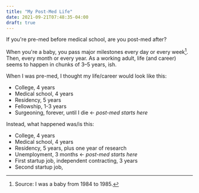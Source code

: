 ```yaml
---
title: "My Post-Med Life"
date: 2021-09-21T07:48:35-04:00
draft: true
---
```


If you're pre-med before medical school, are you post-med after?

When you're a baby, you pass major milestones every day or every week[^1]. Then, every month or every year. As a working adult, life (and career) seems to happen in chunks of 3–5 years, ish.

When I was pre-med, I thought my life/career would look like this:
- College, 4 years
- Medical school, 4 years
- Residency, 5 years
- Fellowship, 1-3 years
- Surgeoning, forever, until I die &larr; *post-med starts here*

Instead, what happened was/is this:
- College, 4 years
- Medical school, 4 years
- Residency, 5 years, plus one year of research
- Unemployment, 3 months &larr; *post-med starts here*
- First startup job, independent contracting, 3 years
- Second startup job, 

[^1]: Source: I was a baby from 1984 to 1985.